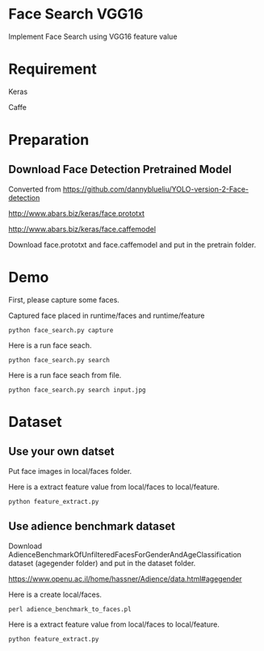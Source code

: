 # Face Search VGG16

Implement Face Search using VGG16 feature value

# Requirement

Keras

Caffe

# Preparation

## Download Face Detection Pretrained Model

Converted from <https://github.com/dannyblueliu/YOLO-version-2-Face-detection>

<http://www.abars.biz/keras/face.prototxt>

<http://www.abars.biz/keras/face.caffemodel>

Download face.prototxt and face.caffemodel and put in the pretrain folder.

# Demo

First, please capture some faces.

Captured face placed in runtime/faces and runtime/feature

`python face_search.py capture`

Here is a run face seach.

`python face_search.py search`

Here is a run face seach from file.

`python face_search.py search input.jpg`

#  Dataset

## Use your own datset

Put face images in local/faces folder.

Here is a extract feature value from local/faces to local/feature.

`python feature_extract.py`

## Use adience benchmark dataset

Download AdienceBenchmarkOfUnfilteredFacesForGenderAndAgeClassification dataset (agegender folder)  and put in the dataset folder.

https://www.openu.ac.il/home/hassner/Adience/data.html#agegender

Here is a create local/faces.

`perl adience_benchmark_to_faces.pl`

Here is a extract feature value from local/faces to local/feature.

`python feature_extract.py`

